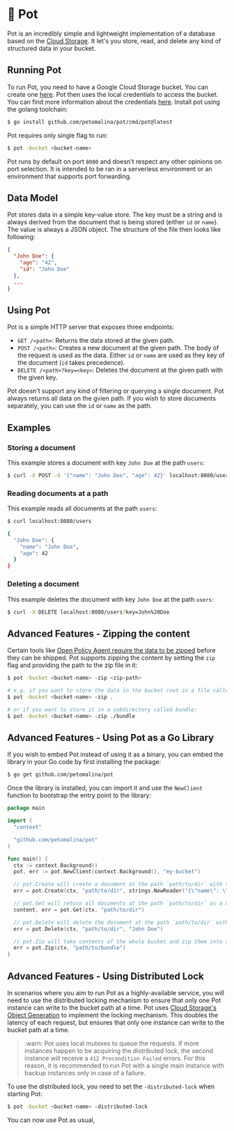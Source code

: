 # 🍲 Pot

Pot is an incredibly simple and lightweight implementation of a database based on the [Cloud Storage](https://cloud.google.com/storage).
It let's you store, read, and delete any kind of structured data in your bucket.

## Running Pot

To run Pot, you need to have a Google Cloud Storage bucket. You can create one [here](https://console.cloud.google.com/storage/create-bucket). Pot then uses the local credentials to access the bucket. You can find more information about the credentials [here](https://cloud.google.com/docs/authentication/getting-started). Install pot using the golang toolchain:

```bash
$ go install github.com/petomalina/pot/cmd/pot@latest
```

Pot requires only single flag to run:

```bash
$ pot -bucket <bucket-name>
```

Pot runs by default on port `8080` and doesn't respect any other opinions on port selection. It is intended to be ran in a serverless environment or an environment that supports port forwarding.

## Data Model

Pot stores data in a simple key-value store. The key must be a string and is always derived from the document that is being stored (either `id` or `name`). The value is always a JSON object. The structure of the file then looks like following:

```json
{
  "John Doe": {
    "age": "42",
    "id": "John Doe"
  },
  ...
}
```

## Using Pot

Pot is a simple HTTP server that exposes three endpoints:
- `GET /<path>`: Returns the data stored at the given path.
- `POST /<path>`: Creates a new document at the given path. The body of the request is used as the data. Either `id` or `name` are used as they key of the document (`id` takes precedence).
- `DELETE /<path>?key=<key>`: Deletes the document at the given path with the given key.

Pot doesn't support any kind of filtering or querying a single document. Pot always returns all data on the gvien path. If you wish to store documents separately, you can use the `id` or `name` as the path.

## Examples

### Storing a document

This example stores a document with key `John Doe` at the path `users`:

```bash
$ curl -X POST -d '{"name": "John Doe", "age": 42}' localhost:8080/users
```

### Reading documents at a path

This example reads all documents at the path `users`:

```bash
$ curl localhost:8080/users

{
  "John Doe": {
    "name": "John Doe",
    "age": 42
  }
}
```

### Deleting a document

This example deletes the document with key `John Doe` at the path `users`:

```bash
$ curl -X DELETE localhost:8080/users?key=John%20Doe
```

## Advanced Features - Zipping the content

Certain tools like [Open Policy Agent require the data to be zipped](https://www.openpolicyagent.org/docs/latest/management-bundles/#bundle-build) before they can be shipped. Pot supports zipping the content by setting the `zip` flag and providing the path to the zip file in it:

```bash
$ pot -bucket <bucket-name> -zip <zip-path>

# e.g. if you want to store the data in the bucket root in a file called bundle.zip:
$ pot -bucket <bucket-name> -zip .

# or if you want to store it in a subdirectory called bundle:
$ pot -bucket <bucket-name> -zip ./bundle
```

## Advanced Features - Using Pot as a Go Library

If you wish to embed Pot instead of using it as a binary, you can embed the library in your Go code by first installing the package:
  
```bash
$ go get github.com/petomalina/pot
```

Once the library is installed, you can import it and use the `NewClient` function to bootstrap the entry point to the library:

```go
package main

import (
  "context"

  "github.com/petomalina/pot"
)

func main() {
  ctx := context.Background()
  pot, err := pot.NewClient(context.Background(), "my-bucket")

  // pot.Create will create a document at the path `path/to/dir` with the key `John Doe`
  err = pot.Create(ctx, "path/to/dir", strings.NewReader("{\"name\": \"John Doe\", \"age\": 42}"))

  // pot.Get will return all documents at the path `path/to/dir` as a map[string]interface{}
  content, err = pot.Get(ctx, "path/to/dir")

  // pot.Delete will delete the document at the path `path/to/dir` with the key `John Doe`
  err = pot.Delete(ctx, "path/to/dir", "John Doe")

  // pot.Zip will take contents of the whole bucket and zip them into a file at the given path
  err = pot.Zip(ctx, "path/to/bundle")
}
```

## Advanced Features - Using Distributed Lock

In scenarios where you aim to run Pot as a highly-available service, you will need to use the distributed locking mechanism to ensure that only one Pot instance can write to the bucket path at a time. Pot uses [Cloud Storage's Object Generation](https://cloud.google.com/storage/docs/generations-preconditions) to implement the locking mechanism. This doubles the latency of each request, but ensures that only one instance can write to the bucket path at a time.

> :warn: Pot uses local mutexes to queue the requests. If more instances happen to be acquiring the distributed lock, the second instance will receive a `412 Precondition Failed` errors. For this reason, it is recommended to run Pot with a single main instance with backup instances only in case of a failure.

To use the distributed lock, you need to set the `-distributed-lock` when starting Pot:

```bash
$ pot -bucket <bucket-name> -distributed-lock
```

You can now use Pot as usual, 